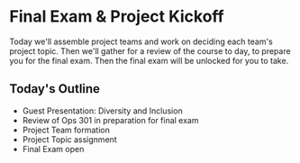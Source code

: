 # Final Exam & Project Kickoff

Today we'll assemble project teams and work on deciding each team's project topic. Then we'll gather for a review of the course to day, to prepare you for the final exam. Then the final exam will be unlocked for you to take.

## Today's Outline

- Guest Presentation: Diversity and Inclusion
- Review of Ops 301 in preparation for final exam
- Project Team formation
- Project Topic assignment
- Final Exam open
